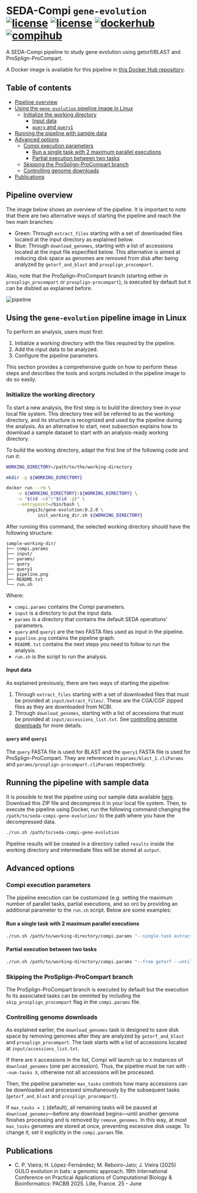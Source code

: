 # SEDA-Compi `gene-evolution` [![license](https://img.shields.io/badge/license-MIT-brightgreen)](https://github.com/sing-group/compi-rnaseq-pipeline) [![license](https://img.shields.io/badge/version-2.0.0-brightgreen)](https://github.com/sing-group/seda-compi-gene-evolution) [![dockerhub](https://img.shields.io/badge/hub-docker-blue)](https://hub.docker.com/r/pegi3s/seda-compi-gene-evolution) [![compihub](https://img.shields.io/badge/hub-compi-blue)](https://www.sing-group.org/compihub/explore/5d09fb2a1713f3002fde86e2)

A SEDA-Compi pipeline to study gene evolution using getorf/BLAST and ProSplign-ProCompart.

A Docker image is available for this pipeline in [this Docker Hub repository](https://hub.docker.com/r/pegi3s/seda-compi-gene-evolution).

## Table of contents

- [Pipeline overview](#pipeline-overview)
- [Using the `gene-evolution` pipeline image in Linux](#using-the-gene-evolution-pipeline-image-in-linux)
  - [Initialize the working directory](#initialize-the-working-directory)
    - [Input data](#input-data)
    - [`query` and `query1`](#query-and-query1)
- [Running the pipeline with sample data](#running-the-pipeline-with-sample-data)
- [Advanced options](#advanced-options)
  - [Compi execution parameters](#compi-execution-parameters)
    - [Run a single task with 2 maximum parallel executions](#run-a-single-task-with-2-maximum-parallel-executions)
    - [Partial execution between two tasks](#partial-execution-between-two-tasks)
  - [Skipping the ProSplign-ProCompart branch](#skipping-the-prosplign-procompart-branch)
  - [Controlling genome downloads](#controlling-genome-downloads)
- [Publications](#publications)

## Pipeline overview

The image below shows an overview of the pipeline. It is important to note that there are two alternative  ways of starting the pipeline and reach the two main branches:
- Green: Through `extract_files` starting with a set of downloaded files located at the input directory as explained below.
- Blue: Through `download_genomes`, starting with a list of accessions located at the input file especified below. This alternative is aimed at reducing disk space as genomes are removed from disk after being analyzed by `getorf_and_blast` and `prosplign_procompart`.

Also, note that the ProSplign-ProCompart branch (starting either in `prosplign_procompart` or `prosplign-procompart`), is executed by default but it can be disbled as explained before.

![pipeline](pipeline.png)

## Using the `gene-evolution` pipeline image in Linux

To perform an analysis, users must first:

1. Initialize a working directory with the files required by the pipeline.
2. Add the input data to be analyzed.
3. Configure the pipeline parameters.

This section provides a comprehensive guide on how to perform these steps and describes the tools and scripts included in the pipeline image to do so easily.

### Initialize the working directory

To start a new analysis, the first step is to build the directory tree in your local file system. This directory tree will be referred to as the working directory, and its structure is recognized and used by the pipeline during the analysis. As an alternative to start, next subsection explains how to download a sample dataset to start with an analysis-ready working directory.

To build the working directory, adapt the first line of the following code and run it:
```sh
WORKING_DIRECTORY=/path/to/the/working-directory

mkdir -p ${WORKING_DIRECTORY}

docker run --rm \
    -v ${WORKING_DIRECTORY}:${WORKING_DIRECTORY} \
    -u "$(id -u)":"$(id -g)" \
    --entrypoint=/bin/bash \
        pegi3s/gene-evolution:0.2.0 \
            init_working_dir.sh ${WORKING_DIRECTORY}
```

After running this command, the selected working directory should have the following structure:
```
sample-working-dir/
├── compi.params
├── input/
├── params/
├── query
├── query1
├── pipeline.png
├── README.txt
└── run.sh
```

Where:
- `compi.params` contains the Compi parameters.
- `input` is a directory to put the input data.
- `params` is a directory that contains the default SEDA operations' parameters.
- `query` and `query1` are the two FASTA files used as input in the pipeline.
- `pipeline.png` contains the pipeline graph.
- `README.txt` contains the next steps you need to follow to run the analysis.
- `run.sh` is the script to run the analysis.

#### Input data

As explained previously, there are two ways of starting the pipeline:
1. Through `extract_files` starting with a set of downloaded files that must be provided at `input/extract_files/`. These are the CGA/CGF zipped files as they are downloaded from NCBI.
2. Through `download_genomes`, starting with a list of accessions that must be provided at `input/accessions_list.txt`. See [controlling genome downloads](#controlling-genome-downloads) for more details.

#### `query` and `query1`

The `query` FASTA file is used for BLAST and the `query1` FASTA file is used for ProSplign-ProCompart. They are referenced in `params/blast_1.cliParams` and `params/prosplign-procompart.cliParams` respectively.

## Running the pipeline with sample data

It is possible to test the pipeline using our sample data available [here](). Download this ZIP file and decompress it in your local file system. Then, to execute the pipeline using Docker, run the following command changing the `/path/to/seda-compi-gene-evolution/` to the path where you have the decompressed data.

```bash
./run.sh /path/to/seda-compi-gene-evolution
```

Pipeline results will be created in a directory called `results` inside the working directory and intermediate files will be stored at `output`.

## Advanced options

### Compi execution parameters

The pipeline execution can be customized (e.g. setting the maximum number of parallel tasks, partial executions, and so on) by providing an additional parameter to the `run.sh` script. Below are some examples:

#### Run a single task with 2 maximum parallel executions

```bash
./run.sh /path/to/working-directory/compi.params "--single-task extract-files --num-tasks 2"
```

#### Partial execution between two tasks

```bash
./run.sh /path/to/working-directory/compi.params "--from getorf --until blast_merge"
```

### Skipping the ProSplign-ProCompart branch

The ProSplign-ProCompart branch is executed by default but the execution fo its associated tasks can be ommited by including the `skip_prosplign_procompart` flag in the `compi.params` file.

### Controlling genome downloads

As explained earlier, the `download_genomes` task is designed to save disk space by removing genomes after they are analyzed by `getorf_and_blast` and `prosplign_procompart`. The task starts with a list of accessions located at `input/accessions_list.txt`.

If there are `X` accessions in the list, Compi will launch up to `X` instances of `download_genomes` (one per accession). Thus, the pipeline must be run with `--num-tasks X`, otherwise not all accessions will be processed.

Then, the pipeline parameter `max_tasks` controls how many accessions can be downloaded and processed simultaneously by the subsequent tasks (`getorf_and_blast` and `prosplign_procompart`).

If `max_tasks = 1` (default), all remaining tasks will be paused at `download_genomes`—before any download begins—until another genome finishes processing and is removed by `remove_genomes`. In this way, at most `max_tasks` genomes are stored at once, preventing excessive disk usage. To change it, set it explicitly in the `compi.params` file.

## Publications

- C. P. Vieira; H. López-Fernández; M. Reboiro-Jato; J. Vieira (2025) GULO evolution in bats: a genomic approach. 19th International Conference on Practical Applications of Computational Biology & Bioinformatics: PACBB 2025. Lille, France. 25 - June
